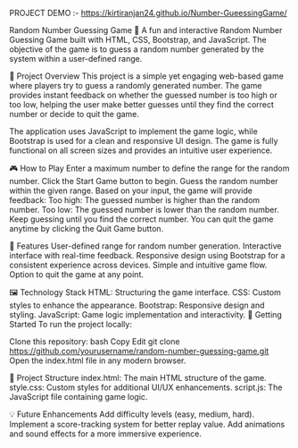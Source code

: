 PROJECT DEMO :- https://kirtiranjan24.github.io/Number-GueessingGame/

Random Number Guessing Game 🎯
A fun and interactive Random Number Guessing Game built with HTML, CSS, Bootstrap, and JavaScript. The objective of the game is to guess a random number generated by the system within a user-defined range.

📜 Project Overview
This project is a simple yet engaging web-based game where players try to guess a randomly generated number. The game provides instant feedback on whether the guessed number is too high or too low, helping the user make better guesses until they find the correct number or decide to quit the game.

The application uses JavaScript to implement the game logic, while Bootstrap is used for a clean and responsive UI design. The game is fully functional on all screen sizes and provides an intuitive user experience.

🎮 How to Play
Enter a maximum number to define the range for the random number.
Click the Start Game button to begin.
Guess the random number within the given range.
Based on your input, the game will provide feedback:
Too high: The guessed number is higher than the random number.
Too low: The guessed number is lower than the random number.
Keep guessing until you find the correct number.
You can quit the game anytime by clicking the Quit Game button.

🔧 Features
User-defined range for random number generation.
Interactive interface with real-time feedback.
Responsive design using Bootstrap for a consistent experience across devices.
Simple and intuitive game flow.
Option to quit the game at any point.

🖼️ Technology Stack
HTML: Structuring the game interface.
CSS: Custom styles to enhance the appearance.
Bootstrap: Responsive design and styling.
JavaScript: Game logic implementation and interactivity.
🚀 Getting Started
To run the project locally:

Clone this repository:
bash
Copy
Edit
git clone https://github.com/yourusername/random-number-guessing-game.git
Open the index.html file in any modern browser.

📂 Project Structure
index.html: The main HTML structure of the game.
style.css: Custom styles for additional UI/UX enhancements.
script.js: The JavaScript file containing game logic.

💡 Future Enhancements
Add difficulty levels (easy, medium, hard).
Implement a score-tracking system for better replay value.
Add animations and sound effects for a more immersive experience.
